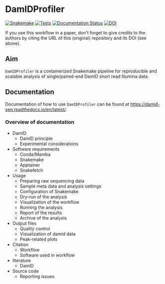 # DamIDProfiler

[![Snakemake](https://img.shields.io/badge/snakemake-≥8.12.0-brightgreen.svg)](https://snakemake.github.io)
[![Tests](https://github.com/niekwit/damid-seq/actions/workflows/main.yml/badge.svg)](https://github.com/niekwit/damid-seq/actions/workflows/main.yml)
[![Documentation Status](https://readthedocs.org/projects/damid-seq/badge/?version=latest)](https://damid-seq.readthedocs.io/en/latest/?badge=latest)
[![DOI](https://zenodo.org/badge/708194033.svg)](https://zenodo.org/doi/10.5281/zenodo.10737672)

If you use this workflow in a paper, don't forget to give credits to the authors by citing the URL of this (original) repository and its DOI (see above).

## Aim

`DamIDProfiler` is a containerized Snakemake pipeline for reproducible and scalable analysis of single/paired-end DamID short read Illumina data.


## Documentation

Documentation of how to use `DamIDProfiler` can be found at https://damid-seq.readthedocs.io/en/latest/.

### Overview of documentation

* DamID
    - DamID principle
    - Experimental considerations
* Software requirements
    - Conda/Mamba
    - Snakemake
    - Apptainer
    - Snakefetch
* Usage
    - Preparing raw sequencing data
    - Sample meta data and analysis settings
    - Configuration of Snakemake
    - Dry-run of the analysis
    - Visualization of the workflow
    - Running the analysis
    - Report of the results
    - Archive of the analysis
* Output files
    - Quality control
    - Visualization of damid data
    - Peak-related plots
* Citation
    - Workflow
    - Software used in workflow
* literature
    - DamID
* Source code
    - Reporting issues